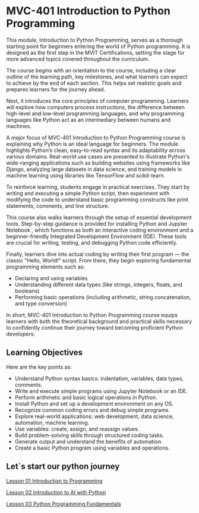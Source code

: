 # MVC-401 Introduction to Python Programming
This module, Introduction to Python Programming, serves as a thorough starting point for beginners entering the world of Python programming. It is designed as the first step in the MVIT Certifications, setting the stage for more advanced topics covered throughout the curriculum.

The course begins with an orientation to the course, including a clear outline of the learning path, key milestones, and what learners can expect to achieve by the end of each section. This helps set realistic goals and prepares learners for the journey ahead.

Next, it introduces the core principles of computer programming. Learners will explore how computers process instructions, the difference between high-level and low-level programming languages, and why programming languages like Python act as an intermediary between humans and machines.

A major focus of MVC-401 Introduction to Python Programming course is explaining why Python is an ideal language for beginners. The module highlights Python’s clean, easy-to-read syntax and its adaptability across various domains. Real-world use cases are presented to illustrate Python's wide-ranging applications such as building websites using frameworks like Django, analyzing large datasets in data science, and training models in machine learning using libraries like TensorFlow and scikit-learn.

To reinforce learning, students engage in practical exercises. They start by writing and executing a simple Python script, then experiment with modifying the code to understand basic programming constructs like print statements, comments, and line structure.

This course also walks learners through the setup of essential development tools. Step-by-step guidance is provided for installing Python and Jupyter Notebook , which functions as both an interactive coding environment and a beginner-friendly Integrated Development Environment (IDE). These tools are crucial for writing, testing, and debugging Python code efficiently.

Finally, learners dive into actual coding by writing their first program — the classic "Hello, World!" script. From there, they begin exploring fundamental programming elements such as:
- Declaring and using variables
- Understanding different data types (like strings, integers, floats, and booleans)
- Performing basic operations (including arithmetic, string concatenation, and type conversion)

In short, MVC-401 Introduction to Python Programming course equips learners with both the theoretical background and practical skills necessary to confidently continue their journey toward becoming proficient Python developers.

## Learning Objectives
Here are the key points as:

- Understand Python syntax basics: indentation, variables, data types, comments.
- Write and execute simple programs using Jupyter Notebook or an IDE.
- Perform arithmetic and basic logical operations in Python.
- Install Python and set up a development environment on any OS.
- Recognize common coding errors and debug simple programs.
- Explore real-world applications: web development, data science, automation, machine learning.
- Use variables: create, assign, and reassign values.
- Build problem-solving skills through structured coding tasks.
- Generate output and understand the benefits of automation.
- Create a basic Python program using variables and operations.

## Let`s start our python journey

[Lesson 01 Introduction to Programming](Lesson_01/Readme.md)

[Lesson 02 Introduction to AI with Python](Lesson_01/Readme.md)

[Lesson 03 Python Programming Fundamentals](Lesson_01/Readme.md)
